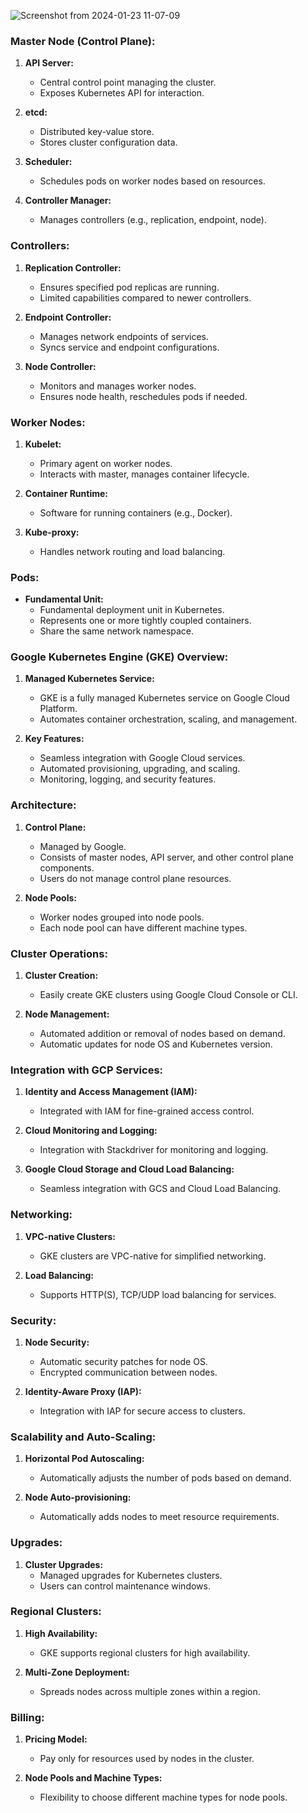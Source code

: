 ![Screenshot from 2024-01-23 11-07-09](https://github.com/ishtiaqSamdani/gcp/assets/82057297/2916ad62-77d9-4de0-856c-26efe8de4173)

### Master Node (Control Plane):
1. **API Server:**
   - Central control point managing the cluster.
   - Exposes Kubernetes API for interaction.

2. **etcd:**
   - Distributed key-value store.
   - Stores cluster configuration data.

3. **Scheduler:**
   - Schedules pods on worker nodes based on resources.

4. **Controller Manager:**
   - Manages controllers (e.g., replication, endpoint, node).

### Controllers:
1. **Replication Controller:**
   - Ensures specified pod replicas are running.
   - Limited capabilities compared to newer controllers.

2. **Endpoint Controller:**
   - Manages network endpoints of services.
   - Syncs service and endpoint configurations.

3. **Node Controller:**
   - Monitors and manages worker nodes.
   - Ensures node health, reschedules pods if needed.


### Worker Nodes:
1. **Kubelet:**
   - Primary agent on worker nodes.
   - Interacts with master, manages container lifecycle.

2. **Container Runtime:**
   - Software for running containers (e.g., Docker).

3. **Kube-proxy:**
   - Handles network routing and load balancing.

### Pods:
- **Fundamental Unit:**
  - Fundamental deployment unit in Kubernetes.
  - Represents one or more tightly coupled containers.
  - Share the same network namespace.


### Google Kubernetes Engine (GKE) Overview:

1. **Managed Kubernetes Service:**
   - GKE is a fully managed Kubernetes service on Google Cloud Platform.
   - Automates container orchestration, scaling, and management.

2. **Key Features:**
   - Seamless integration with Google Cloud services.
   - Automated provisioning, upgrading, and scaling.
   - Monitoring, logging, and security features.

### Architecture:

1. **Control Plane:**
   - Managed by Google.
   - Consists of master nodes, API server, and other control plane components.
   - Users do not manage control plane resources.

2. **Node Pools:**
   - Worker nodes grouped into node pools.
   - Each node pool can have different machine types.

### Cluster Operations:

1. **Cluster Creation:**
   - Easily create GKE clusters using Google Cloud Console or CLI.

2. **Node Management:**
   - Automated addition or removal of nodes based on demand.
   - Automatic updates for node OS and Kubernetes version.

### Integration with GCP Services:

1. **Identity and Access Management (IAM):**
   - Integrated with IAM for fine-grained access control.

2. **Cloud Monitoring and Logging:**
   - Integration with Stackdriver for monitoring and logging.

3. **Google Cloud Storage and Cloud Load Balancing:**
   - Seamless integration with GCS and Cloud Load Balancing.

### Networking:

1. **VPC-native Clusters:**
   - GKE clusters are VPC-native for simplified networking.

2. **Load Balancing:**
   - Supports HTTP(S), TCP/UDP load balancing for services.

### Security:

1. **Node Security:**
   - Automatic security patches for node OS.
   - Encrypted communication between nodes.

2. **Identity-Aware Proxy (IAP):**
   - Integration with IAP for secure access to clusters.

### Scalability and Auto-Scaling:

1. **Horizontal Pod Autoscaling:**
   - Automatically adjusts the number of pods based on demand.

2. **Node Auto-provisioning:**
   - Automatically adds nodes to meet resource requirements.

### Upgrades:

1. **Cluster Upgrades:**
   - Managed upgrades for Kubernetes clusters.
   - Users can control maintenance windows.

### Regional Clusters:

1. **High Availability:**
   - GKE supports regional clusters for high availability.

2. **Multi-Zone Deployment:**
   - Spreads nodes across multiple zones within a region.

### Billing:

1. **Pricing Model:**
   - Pay only for resources used by nodes in the cluster.

2. **Node Pools and Machine Types:**
   - Flexibility to choose different machine types for node pools.
